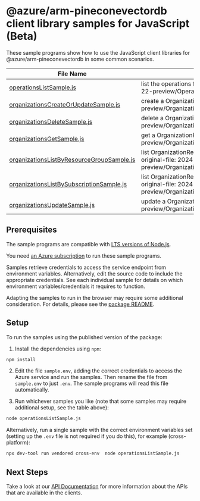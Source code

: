 # @azure/arm-pineconevectordb client library samples for JavaScript (Beta)

These sample programs show how to use the JavaScript client libraries for @azure/arm-pineconevectordb in some common scenarios.

| **File Name**                                                                       | **Description**                                                                                                                                    |
| ----------------------------------------------------------------------------------- | -------------------------------------------------------------------------------------------------------------------------------------------------- |
| [operationsListSample.js][operationslistsample]                                     | list the operations for the provider x-ms-original-file: 2024-10-22-preview/Operations_List_MaximumSet_Gen.json                                    |
| [organizationsCreateOrUpdateSample.js][organizationscreateorupdatesample]           | create a OrganizationResource x-ms-original-file: 2024-10-22-preview/Organizations_CreateOrUpdate_MaximumSet_Gen.json                              |
| [organizationsDeleteSample.js][organizationsdeletesample]                           | delete a OrganizationResource x-ms-original-file: 2024-10-22-preview/Organizations_Delete_MaximumSet_Gen.json                                      |
| [organizationsGetSample.js][organizationsgetsample]                                 | get a OrganizationResource x-ms-original-file: 2024-10-22-preview/Organizations_Get_MaximumSet_Gen.json                                            |
| [organizationsListByResourceGroupSample.js][organizationslistbyresourcegroupsample] | list OrganizationResource resources by resource group x-ms-original-file: 2024-10-22-preview/Organizations_ListByResourceGroup_MaximumSet_Gen.json |
| [organizationsListBySubscriptionSample.js][organizationslistbysubscriptionsample]   | list OrganizationResource resources by subscription ID x-ms-original-file: 2024-10-22-preview/Organizations_ListBySubscription_MaximumSet_Gen.json |
| [organizationsUpdateSample.js][organizationsupdatesample]                           | update a OrganizationResource x-ms-original-file: 2024-10-22-preview/Organizations_Update_MaximumSet_Gen.json                                      |

## Prerequisites

The sample programs are compatible with [LTS versions of Node.js](https://github.com/nodejs/release#release-schedule).

You need [an Azure subscription][freesub] to run these sample programs.

Samples retrieve credentials to access the service endpoint from environment variables. Alternatively, edit the source code to include the appropriate credentials. See each individual sample for details on which environment variables/credentials it requires to function.

Adapting the samples to run in the browser may require some additional consideration. For details, please see the [package README][package].

## Setup

To run the samples using the published version of the package:

1. Install the dependencies using `npm`:

```bash
npm install
```

2. Edit the file `sample.env`, adding the correct credentials to access the Azure service and run the samples. Then rename the file from `sample.env` to just `.env`. The sample programs will read this file automatically.

3. Run whichever samples you like (note that some samples may require additional setup, see the table above):

```bash
node operationsListSample.js
```

Alternatively, run a single sample with the correct environment variables set (setting up the `.env` file is not required if you do this), for example (cross-platform):

```bash
npx dev-tool run vendored cross-env  node operationsListSample.js
```

## Next Steps

Take a look at our [API Documentation][apiref] for more information about the APIs that are available in the clients.

[operationslistsample]: https://github.com/Azure/azure-sdk-for-js/blob/main/sdk/pineconevectordb/arm-pineconevectordb/samples/v1-beta/javascript/operationsListSample.js
[organizationscreateorupdatesample]: https://github.com/Azure/azure-sdk-for-js/blob/main/sdk/pineconevectordb/arm-pineconevectordb/samples/v1-beta/javascript/organizationsCreateOrUpdateSample.js
[organizationsdeletesample]: https://github.com/Azure/azure-sdk-for-js/blob/main/sdk/pineconevectordb/arm-pineconevectordb/samples/v1-beta/javascript/organizationsDeleteSample.js
[organizationsgetsample]: https://github.com/Azure/azure-sdk-for-js/blob/main/sdk/pineconevectordb/arm-pineconevectordb/samples/v1-beta/javascript/organizationsGetSample.js
[organizationslistbyresourcegroupsample]: https://github.com/Azure/azure-sdk-for-js/blob/main/sdk/pineconevectordb/arm-pineconevectordb/samples/v1-beta/javascript/organizationsListByResourceGroupSample.js
[organizationslistbysubscriptionsample]: https://github.com/Azure/azure-sdk-for-js/blob/main/sdk/pineconevectordb/arm-pineconevectordb/samples/v1-beta/javascript/organizationsListBySubscriptionSample.js
[organizationsupdatesample]: https://github.com/Azure/azure-sdk-for-js/blob/main/sdk/pineconevectordb/arm-pineconevectordb/samples/v1-beta/javascript/organizationsUpdateSample.js
[apiref]: https://learn.microsoft.com/javascript/api/@azure/arm-pineconevectordb?view=azure-node-preview
[freesub]: https://azure.microsoft.com/free/
[package]: https://github.com/Azure/azure-sdk-for-js/tree/main/sdk/pineconevectordb/arm-pineconevectordb/README.md
